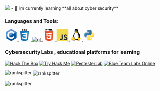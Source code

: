 
<img src="https://www.neoldu.com/d/other/hacker.gif" width=500px > 
- 🌱 I’m currently learning **all about cyber security**


<p align="left">
</p>

<h3 align="left">Languages and Tools:</h3>
<p align="left"> <a href="https://www.cprogramming.com/" target="_blank" rel="noreferrer"> <img src="https://raw.githubusercontent.com/devicons/devicon/master/icons/c/c-original.svg" alt="c" width="40" height="40"/> </a> <a href="https://www.w3schools.com/css/" target="_blank" rel="noreferrer"> <img src="https://raw.githubusercontent.com/devicons/devicon/master/icons/css3/css3-original-wordmark.svg" alt="css3" width="40" height="40"/> </a> <a href="https://git-scm.com/" target="_blank" rel="noreferrer"> <img src="https://www.vectorlogo.zone/logos/git-scm/git-scm-icon.svg" alt="git" width="40" height="40"/> </a> <a href="https://www.w3.org/html/" target="_blank" rel="noreferrer"> <img src="https://raw.githubusercontent.com/devicons/devicon/master/icons/html5/html5-original-wordmark.svg" alt="html5" width="40" height="40"/> </a> <a href="https://developer.mozilla.org/en-US/docs/Web/JavaScript" target="_blank" rel="noreferrer"> <img src="https://raw.githubusercontent.com/devicons/devicon/master/icons/javascript/javascript-original.svg" alt="javascript" width="40" height="40"/> </a> <a href="https://www.linux.org/" target="_blank" rel="noreferrer"> <img src="https://raw.githubusercontent.com/devicons/devicon/master/icons/linux/linux-original.svg" alt="linux" width="40" height="40"/> </a> <a href="https://www.python.org" target="_blank" rel="noreferrer"> <img src="https://raw.githubusercontent.com/devicons/devicon/master/icons/python/python-original.svg" alt="python" width="40" height="40"/> </a> </p>




<h3 align="left">Cybersecurity Labs , educational platforms for learning</h3>
<p align="left">
<a href="https://app.hackthebox.com" target="__blank"><img align="center" src="https://tech.eu/wp-content/uploads/2019/04/Hack-The-Box-logo.png" alt="Hack The Box" height="70" width="170" /></a>
<a href="https://tryhackme.com" target="__blank"><img align="center" src="https://muirlandoracle.co.uk/wp-content/uploads/2020/01/THM-Header.png" alt="Try Hack Me" height="55" width="200" /></a>
<a href="https://pentesterlab.com" target="__blank"> <img align="center" src="https://pentesterlab.com/newdesign/imgs/logo.png" alt="PentesterLab" height="55" width="235" /></a>
<a href="https://blueteamlabs.online" target="__blank"> <img align="center" src="https://blueteamlabs.online/images/logo.png" alt="Blue Team Labs Online" height="80" width="80" /> </a>





<p><img align="left" src="https://github-readme-stats.vercel.app/api/top-langs?username=rankspitter&show_icons=true&locale=en&layout=compact" alt="rankspitter" /></p>

<p>&nbsp;<img align="center" src="https://github-readme-stats.vercel.app/api?username=rankspitter&show_icons=true&locale=en" alt="rankspitter" /></p>

<p><img align="center" src="https://github-readme-streak-stats.herokuapp.com/?user=rankspitter&" alt="rankspitter" /></p>

